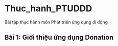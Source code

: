 # Thuc_hanh_PTUDDD
Bài tập thực hành môn Phát triển ứng dụng di động 

## Bài 1: Giới thiệu ứng dụng Donation

